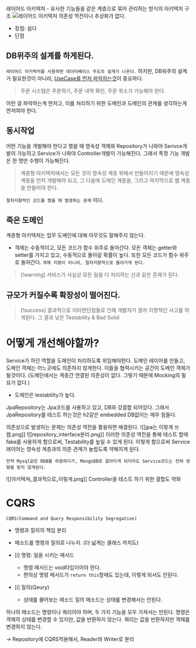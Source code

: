 레이어드 아키텍처 - 유사한 기능들을 같은 계층으로 묶어 관리하는 방식의 아키텍처 구조
![레이어드 아키텍처](https://blog.doctornow.co.kr/assets/images/Blank_Diagram-5294af6541787b0b4723bcba267ecc3a.png)
의존성 역전이나 추상화가 없다.
- 장점: 쉽다
- 단점

## DB위주의 설계를 하게된다.

`레이어드 아키텍처를 사용하면 데이터베이스 주도의 설계가 나온다.`
하지만, DB위주의 설계가 필요한것이 아니라, <u>UseCase를 먼저 파악하는것</u>이 중요하다.

>주문 시스템은 주문하기, 주문 내역 확인, 주문 취소가 가능해야 한다.

이런 걸 파악하는게 먼저고, 이를 처리하기 위한 도메인과 도메인의 관계를 생각하는게 먼저여야 한다.`

## 동시작업

어떤 기능을 개발해야 한다고 했을 때  영속성 객체와 Repository가 나와야 Serivce개발이 가능하고 Service가 나와야 Controller개발이 가능해진다. 그래서 특정 기능 개발은 한 명만 수행이 가능해진다.

> 계층형 아키텍처에서는 모든 것이 영속성 계층 위에서 만들어지기 때문에 영속성 계층을 먼저 개발해야 되고, 그 다음에 도메인 계층을, 그리고 마지막으로 웹 계층을 만들어야 한다.

`절차지향적인 코드를 짰을 때 발생하는 문제` 이다.

## 죽은 도메인

계층형 아키텍처는 업무 도메인에 대해 아무것도 말해주지 않는다.
- 객체는 수동적이고, 모든 코드가 함수 위주로 돌아간다.
모든 객체는 getter와 setter를 가지고 있고, 수동적으로 돌아갈 확률이 높다. 또한 모든 코드가 함수 위주로 돌아간다. `객체 지향이 아니라, 절차지향적으로 돌아가게 된다.`

> [!warning] 서비스가 사실상 모든 일을 다 처리하는 신과 같은 존재가 된다.
## 규모가 커질수록 확장성이 떨어진다.

> [!success] 결과적으로 이러한단점들로 인해 개발자가 절차 지향적인 사고를 하게된다.
> 그 결과 낮은 Testability & Bad Solid


# 어떻게 개선해야할까?

Service가 하던 역할을 도메인이 처리하도록 위임해야한다.
도메인 레이어를 만들고, 도메인 객체는 어느곳에도 의존하지 않게한다. 이들을 협력시키는 공간이 도메인 객체가 될것이다.
(도메인에서는 계층간 연결된 의존성이 없다. 그렇기 때문에 Mocking의 필요가 없다.)

- 도메인은 testablilty가 높다.

JpaRepository는 Jpa코드를 사용하고 있고, DB와 강결합 되어있다. 그래서 JpaRepository를 테스트 하는것은 h2같은 embedded DB없이는 매우 힘들다.

의존성으로 발생하는 문제는 의존성 역전을 활용하면 해결된다.
![[jpa는 이렇게 쓰렴.png]]
![[repository_interface분리.png]]
이러한 의존성 역전을 통해 테스트  할때 fake를 사용하게 함으로써, Testability를 높일 수 있게 된다.
이렇게 함으로써 Service레이어는 영속성 계층과의 의존 관계가 놀랍도록 약해지게 된다.

`만약 Mysql같은 RDB를 하용하다가, MongoDB로 갈아타게 되더라도 Service코드는 전혀 영향을 받지 않게된다.`

![[아키텍쳐_결과적으로_이렇게.png]]
Controller을 테스트 하기 위한 결합도 약화

# CQRS
`CQRS(Command and Query Responsibility Segregation)`
- 명령과 질의의 책임 분리
- 메소드를 명령과 질의로 나누자. (더 넓게는 클래스 까지도)

- [i] 명령: 일을 시키는 메서드
	- 명령 메서드는 void타입이어야 한다.
	- 편의상 명령 메서드가 `return this`할때도 있는데, 이렇게 되서도 안된다.
- [i] 질의(Qeury)
	- 상태를 물어보는 메소드
	  질의 메소드는 상태를 변경해서는 안된다.

하나의 메소드는 명령이나 쿼리어야 하며, 두 가지 기능을 모두 가져서는 안된다.
명령은 객체의 상태를 변경할 수 있지만, 값을 반환하지 않는다. 쿼리는 값을 반환하지만 객체를 변경하지 않는다.

-> Repository에 CQRS적용해서, Reader와 Writer로 분리